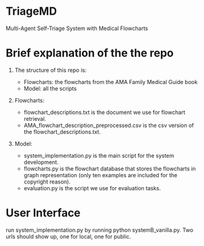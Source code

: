 # TriageMD
Multi-Agent Self-Triage System with Medical Flowcharts

# Brief explanation of the the repo
1. The structure of this repo is:    
    - Flowcharts: the flowcharts from the AMA Family Medical Guide book  
    - Model: all the scripts

2. Flowcharts:
    - flowchart_descriptions.txt is the document we use for flowchart retrieval.  
    - AMA_flowchart_description_preprocessed.csv is the csv version of the flowchart_descriptions.txt.   

3. Model:
    - system_implementation.py is the main script for the system development.    
    - flowcharts.py is the flowchart database that stores the flowcharts in graph representation (only ten examples are included for the copyright reason).  
    - evaluation.py is the script we use for evaluation tasks.  

# User Interface
run system_implementation.py by running python systemB_vanilla.py. Two urls should show up, one for local, one for public.



